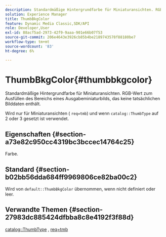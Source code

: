 ```yaml
---
description: Standardmäßige Hintergrundfarbe für Miniaturansichten. RGB-Wert zum Ausfüllen des Bereichs eines Ausgabeminiaturbilds, das keine tatsächlichen Bilddaten enthält.
solution: Experience Manager
title: ThumbBkgColor
feature: Dynamic Media Classic,SDK/API
role: Developer,User
exl-id: 88acf5ad-2973-42f9-9aaa-901e66b07f53
source-git-commit: 206e4643e3926cb85b4be2189743578f88180be7
workflow-type: tm+mt
source-wordcount: '83'
ht-degree: 6%

---
```


# ThumbBkgColor{#thumbbkgcolor}

Standardmäßige Hintergrundfarbe für Miniaturansichten. RGB-Wert zum Ausfüllen des Bereichs eines Ausgabeminiaturbilds, das keine tatsächlichen Bilddaten enthält.

Wird nur für Miniaturansichten ( `req=tmb`) und wenn `catalog::ThumbType` auf 2 oder 3 gesetzt ist verwendet.

## Eigenschaften {#section-a73e82c950cc4319bc3bccec14764c25}

Farbe.

## Standard {#section-b02bb56dda684ff9969806ce82ba00c2}

Wird von `default::ThumbBkgColor` übernommen, wenn nicht definiert oder leer.

## Verwandte Themen {#section-27983dc885424dfbba8c8e4192f3f88d}

[catalog::ThumbType](../../../../../is-api/image-catalog/image-serving-api-ref/c-image-catalog-reference/c-image-svg-data-reference/c-image-data-reference/r-thumbtype-cat.md#reference-41149ddffc8749cba2f8d9c8e2611e03) ,  [req=tmb](../../../../../is-api/http-ref/image-serving-api-ref/c-http-protocol-reference/c-command-reference/r-req/r-req.md#reference-907cdb4a97034db7ad94695f25552e76)
